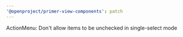 ```yaml
---
'@openproject/primer-view-components': patch
---
```


ActionMenu: Don't allow items to be unchecked in single-select mode

<!-- Changed components: Primer::Alpha::ActionMenu -->
